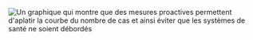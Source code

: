 ![Un graphique qui montre que des mesures proactives permettent d'aplatir la courbe du nombre de cas et ainsi éviter que les systèmes de santé ne soient débordés](/images/health-system-capacity.svg)
